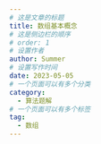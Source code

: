 ```yaml
---
# 这是文章的标题
title: 数组基本概念
# 这是侧边栏的顺序
# order: 1
# 设置作者
author: Summer
# 设置写作时间
date: 2023-05-05
# 一个页面可以有多个分类
category:
  - 算法题解
# 一个页面可以有多个标签
tag:
  - 数组
---
```

